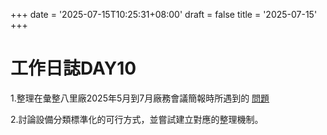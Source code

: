 +++
date = '2025-07-15T10:25:31+08:00'
draft = false
title = '2025-07-15'
+++

# 工作日誌DAY10

<!--more-->

1.整理在彙整八里廠2025年5月到7月廠務會議簡報時所遇到的
[問題](https://docs.google.com/presentation/d/1NbyRg8dpADm4y92wz-RLwc88KxbFbnL6eNVQUjF7GDY/edit?usp=sharing)

2.討論設備分類標準化的可行方式，並嘗試建立對應的整理機制。
